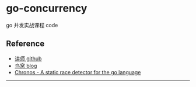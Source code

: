 # go-concurrency

go 并发实战课程 code


## Reference

* [讲师 github](https://github.com/smallnest)
* [鸟窝 blog](https://colobu.com/)
* [Chronos - A static race detector for the go language](https://github.com/amit-davidson/Chronos)

---
